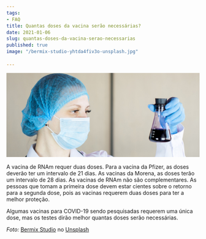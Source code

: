 ```yaml
---
tags:
- FAQ
title: Quantas doses da vacina serão necessárias?
date: 2021-01-06
slug: quantas-doses-da-vacina-serao-necessarias
published: true
image: "/bermix-studio-yhtda4fiv3o-unsplash.jpg"

---
```

![](/vaccine-look.jpg)

A vacina de RNAm requer duas doses. Para a vacina da Pfizer, as doses deverão ter um intervalo de 21 dias. As vacinas da Morena, as doses terão um intervalo de 28 dias. As vacinas de RNAm não são complementares. As pessoas que tomam a primeira dose devem estar cientes sobre o retorno para a segunda dose, pois as vacinas requerem duas doses para ter a melhor proteção.

Algumas vacinas para COVID-19 sendo pesquisadas requerem uma única dose, mas os testes dirão melhor quantas doses serão necessárias.

_Foto:_ [Bermix Studio](https://unsplash.com/@bermixstudio?utm_source=unsplash&utm_medium=referral&utm_content=creditCopyText) no [Unsplash](https://unsplash.com/s/photos/vaccine?utm_source=unsplash&utm_medium=referral&utm_content=creditCopyText)
